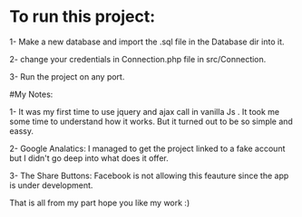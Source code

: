 # To run this project:
1- Make a new database and import the .sql file in the Database dir into it.

2- change your credentials in Connection.php file in src/Connection.

3- Run the project on any port.


#My Notes:

1- It was my first time to use jquery and ajax call in vanilla Js . It took me some time to understand how it works. But it turned out to be so simple and eassy.

2- Google Analatics:
I managed to get the project linked to a fake account but I didn't go deep into what does it offer.

3- The Share Buttons:
Facebook is not allowing this feauture since the app is under development.

That is all from my part hope you like my work :)


